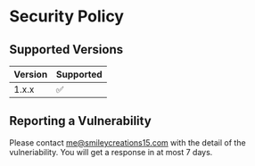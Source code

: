 # Security Policy

## Supported Versions

| Version | Supported          |
| ------- | ------------------ |
| 1.x.x   | :white_check_mark: |

## Reporting a Vulnerability
Please contact me@smileycreations15.com with the detail of the vulneriability.
You will get a response in at most 7 days.
